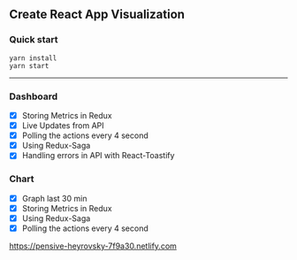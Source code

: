 ## Create React App Visualization

### Quick start
```
yarn install
yarn start
```
----
### Dashboard
- [x] Storing Metrics in Redux
- [x] Live Updates from API 
- [x] Polling the actions every 4 second
- [x] Using Redux-Saga
- [x] Handling errors in API with React-Toastify

### Chart 
- [x] Graph last 30 min 
- [x] Storing Metrics in Redux
- [x] Using Redux-Saga
- [x] Polling the actions every 4 second

https://pensive-heyrovsky-7f9a30.netlify.com

